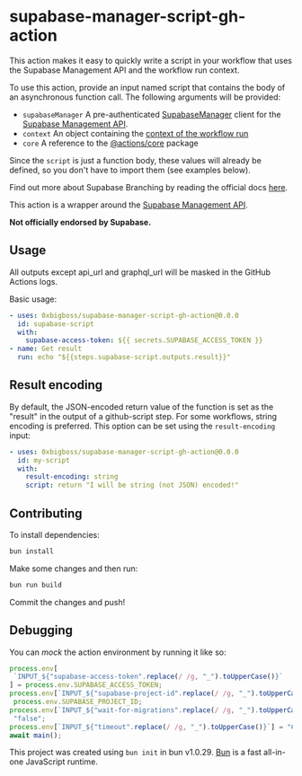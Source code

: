 # supabase-manager-script-gh-action

This action makes it easy to quickly write a script in your workflow that uses the Supabase Management API and the workflow run context.

To use this action, provide an input named script that contains the body of an asynchronous function call. The following arguments will be provided:

- `supabaseManager` A pre-authenticated
  [SupabaseManager](https://github.com/0xBigBoss/supabase-manager-js) client for the [Supabase Management API](https://supabase.com/docs/reference/api/introduction).
- `context` An object containing the [context of the workflow
  run](https://github.com/actions/toolkit/blob/main/packages/github/src/context.ts)
- `core` A reference to the [@actions/core](https://github.com/actions/toolkit/tree/main/packages/core) package

Since the `script` is just a function body, these values will already be
defined, so you don't have to import them (see examples below).

Find out more about Supabase Branching by reading the official docs [here](https://supabase.com/docs/guides/platform/branching).

This action is a wrapper around the [Supabase Management API](https://supabase.com/docs/guides/platform/branching#branching-api).

**Not officially endorsed by Supabase.**

## Usage

All outputs except api_url and graphql_url will be masked in the GitHub Actions logs.

Basic usage:

```yaml
- uses: 0xbigboss/supabase-manager-script-gh-action@0.0.0
  id: supabase-script
  with:
    supabase-access-token: ${{ secrets.SUPABASE_ACCESS_TOKEN }}
- name: Get result
  run: echo "${{steps.supabase-script.outputs.result}}"
```

## Result encoding

By default, the JSON-encoded return value of the function is set as the "result" in the
output of a github-script step. For some workflows, string encoding is preferred. This option can be set using the
`result-encoding` input:

```yaml
- uses: 0xbigboss/supabase-manager-script-gh-action@0.0.0
  id: my-script
  with:
    result-encoding: string
    script: return "I will be string (not JSON) encoded!"
```

## Contributing

To install dependencies:

```bash
bun install
```

Make some changes and then run:

```bash
bun run build
```

Commit the changes and push!

## Debugging

You can _mock_ the action environment by running it like so:

```typescript
process.env[
 `INPUT_${"supabase-access-token".replace(/ /g, "_").toUpperCase()}`
] = process.env.SUPABASE_ACCESS_TOKEN;
process.env[`INPUT_${"supabase-project-id".replace(/ /g, "_").toUpperCase()}`] =
 process.env.SUPABASE_PROJECT_ID;
process.env[`INPUT_${"wait-for-migrations".replace(/ /g, "_").toUpperCase()}`] =
 "false";
process.env[`INPUT_${"timeout".replace(/ /g, "_").toUpperCase()}`] = "60";
await main();
```

This project was created using `bun init` in bun v1.0.29. [Bun](https://bun.sh) is a fast all-in-one JavaScript runtime.
